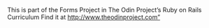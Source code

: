 This is part of the Forms Project in The Odin Project’s Ruby on Rails Curriculum  Find it at http://www.theodinproject.com”